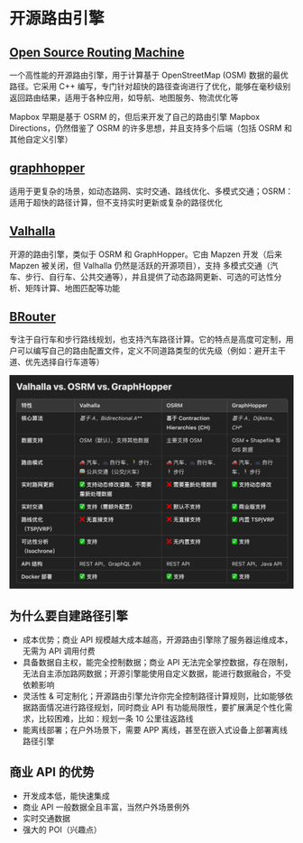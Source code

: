 # 开源路由引擎

## [Open Source Routing Machine](https://wiki.openstreetmap.org/wiki/Open_Source_Routing_Machine)

一个高性能的开源路由引擎，用于计算基于 OpenStreetMap (OSM) 数据的最优路径。它采用 C++ 编写，专门针对超快的路径查询进行了优化，能够在毫秒级别返回路由结果，适用于各种应用，如导航、地图服务、物流优化等

Mapbox 早期是基于 OSRM 的，但后来开发了自己的路由引擎 Mapbox Directions，仍然借鉴了 OSRM 的许多思想，并且支持多个后端（包括 OSRM 和其他自定义引擎）

## [graphhopper](https://wiki.openstreetmap.org/wiki/GraphHopper)

适用于更复杂的场景，如动态路网、实时交通、路线优化、多模式交通；OSRM：适用于超快的路径计算，但不支持实时更新或复杂的路径优化

## [Valhalla](https://valhalla.github.io/valhalla/)
开源的路由引擎，类似于 OSRM 和 GraphHopper。它由 Mapzen 开发（后来 Mapzen 被关闭，但 Valhalla 仍然是活跃的开源项目），支持 多模式交通（汽车、步行、自行车、公共交通等），并且提供了动态路网更新、可选的可达性分析、矩阵计算、地图匹配等功能

## [BRouter](https://brouter.de/brouter-web)

专注于自行车和步行路线规划，也支持汽车路径计算。它的特点是高度可定制，用户可以编写自己的路由配置文件，定义不同道路类型的优先级（例如：避开主干道、优先选择自行车道等）

![alt text](image.png)

## 为什么要自建路径引擎

* 成本优势；商业 API 规模越大成本越高，开源路由引擎除了服务器运维成本，无需为 API 调用付费
* 具备数据自主权，能完全控制数据；商业 API 无法完全掌控数据，存在限制，无法自主添加路网数据；开源引擎能使用自定义数据，能进行数据融合，不受依赖影响
* 灵活性 & 可定制化；开源路由引擎允许你完全控制路径计算规则，比如能够依据路面情况进行路径规划，同时商业 API 有功能局限性，要扩展满足个性化需求，比较困难，比如：规划一条 10 公里往返路线
* 能离线部署；在户外场景下，需要 APP 离线，甚至在嵌入式设备上部署离线路径引擎

## 商业 API 的优势
* 开发成本低，能快速集成
* 商业 API 一般数据全且丰富，当然户外场景例外
* 实时交通数据
* 强大的 POI（兴趣点）

 

